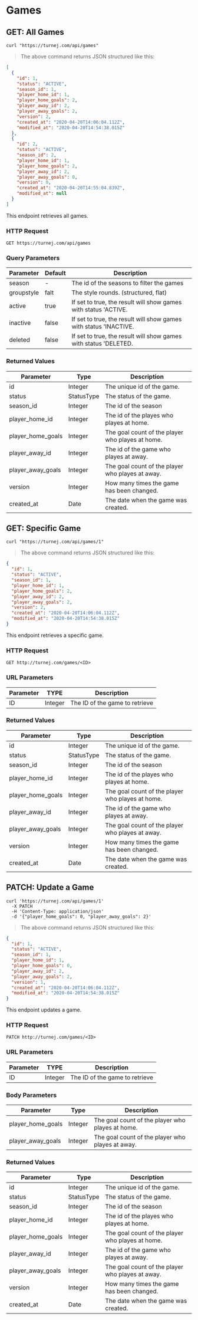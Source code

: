# Games

## GET: All Games

```shell
curl "https://turnej.com/api/games"
```

> The above command returns JSON structured like this:

```json
[
  {
    "id": 1,
    "status": "ACTIVE",
    "season_id": 1,
    "player_home_id": 1,
    "player_home_goals": 2,
    "player_away_id": 2,
    "player_away_goals": 2,
    "version": 2,
    "created_at": "2020-04-20T14:06:04.112Z",
    "modified_at": "2020-04-20T14:54:38.015Z"
  },
  {
    "id": 2,
    "status": "ACTIVE",
    "season_id": 2,
    "player_home_id": 1,
    "player_home_goals": 2,
    "player_away_id": 2,
    "player_away_goals": 0,
    "version": 0,
    "created_at": "2020-04-20T14:55:04.839Z",
    "modified_at": null
  }
]
```

This endpoint retrieves all games.

### HTTP Request

`GET https://turnej.com/api/games`

### Query Parameters

| Parameter  | Default | Description                                                       |
| ---------- | ------- | ----------------------------------------------------------------- |
| season     | -       | The id of the seasons to filter the games                         |
| groupstyle | falt    | The style rounds. (structured, flat)                              |
| active     | true    | If set to true, the result will show games with status 'ACTIVE.   |
| inactive   | false   | If set to true, the result will show games with status 'INACTIVE. |
| deleted    | false   | If set to true, the result will show games with status 'DELETED.  |

### Returned Values

| Parameter         | Type       | Description                                      |
| ----------------- | ---------- | ------------------------------------------------ |
| id                | Integer    | The unique id of the game.                       |
| status            | StatusType | The status of the game.                          |
| season_id         | Integer    | The id of the season                             |
| player_home_id    | Integer    | The id of the playes who playes at home.         |
| player_home_goals | Integer    | The goal count of the player who playes at home. |
| player_away_id    | Integer    | The id of the game who playes at away.           |
| player_away_goals | Integer    | The goal count of the player who playes at away. |
| version           | Integer    | How many times the game has been changed.        |
| created_at        | Date       | The date when the game was created.              |

## GET: Specific Game

```shell
curl "https://turnej.com/api/games/1"
```

> The above command returns JSON structured like this:

```json
{
  "id": 1,
  "status": "ACTIVE",
  "season_id": 1,
  "player_home_id": 1,
  "player_home_goals": 2,
  "player_away_id": 2,
  "player_away_goals": 2,
  "version": 2,
  "created_at": "2020-04-20T14:06:04.112Z",
  "modified_at": "2020-04-20T14:54:38.015Z"
}
```

This endpoint retrieves a specific game.

### HTTP Request

`GET http://turnej.com/games/<ID>`

### URL Parameters

| Parameter | TYPE    | Description                    |
| --------- | ------- | ------------------------------ |
| ID        | Integer | The ID of the game to retrieve |

### Returned Values

| Parameter         | Type       | Description                                      |
| ----------------- | ---------- | ------------------------------------------------ |
| id                | Integer    | The unique id of the game.                       |
| status            | StatusType | The status of the game.                          |
| season_id         | Integer    | The id of the season                             |
| player_home_id    | Integer    | The id of the playes who playes at home.         |
| player_home_goals | Integer    | The goal count of the player who playes at home. |
| player_away_id    | Integer    | The id of the game who playes at away.           |
| player_away_goals | Integer    | The goal count of the player who playes at away. |
| version           | Integer    | How many times the game has been changed.        |
| created_at        | Date       | The date when the game was created.              |

## PATCH: Update a Game

```shell
curl 'https://turnej.com/api/games/1'
  -X PATCH
  -H 'Content-Type: application/json'
  -d '{"player_home_goals": 0, "player_away_goals": 2}'
```

> The above command returns JSON structured like this:

```json
{
  "id": 1,
  "status": "ACTIVE",
  "season_id": 1,
  "player_home_id": 1,
  "player_home_goals": 0,
  "player_away_id": 2,
  "player_away_goals": 2,
  "version": 1,
  "created_at": "2020-04-20T14:06:04.112Z",
  "modified_at": "2020-04-20T14:54:38.015Z"
}
```

This endpoint updates a game.

### HTTP Request

`PATCH http://turnej.com/games/<ID>`

### URL Parameters

| Parameter | TYPE    | Description                    |
| --------- | ------- | ------------------------------ |
| ID        | Integer | The ID of the game to retrieve |

### Body Parameters

| Parameter         | Type    | Description                                      |
| ----------------- | ------- | ------------------------------------------------ |
| player_home_goals | Integer | The goal count of the player who playes at home. |
| player_away_goals | Integer | The goal count of the player who playes at away. |

### Returned Values

| Parameter         | Type       | Description                                      |
| ----------------- | ---------- | ------------------------------------------------ |
| id                | Integer    | The unique id of the game.                       |
| status            | StatusType | The status of the game.                          |
| season_id         | Integer    | The id of the season                             |
| player_home_id    | Integer    | The id of the playes who playes at home.         |
| player_home_goals | Integer    | The goal count of the player who playes at home. |
| player_away_id    | Integer    | The id of the game who playes at away.           |
| player_away_goals | Integer    | The goal count of the player who playes at away. |
| version           | Integer    | How many times the game has been changed.        |
| created_at        | Date       | The date when the game was created.              |
